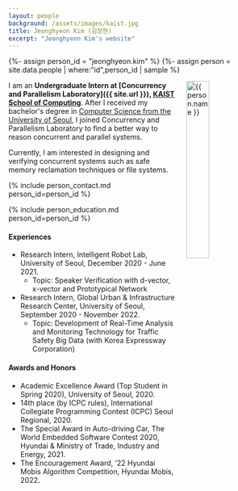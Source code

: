 ```yaml
---
layout: people
background: /assets/images/kaist.jpg
title: Jeonghyeon Kim (김정현)
excerpt: "Jeonghyeon Kim's website"
---
```


{%- assign person_id = "jeonghyeon.kim" %}
{%- assign person = site.data.people | where:"id",person_id | sample %}

<img align="right" style="width: 30%; padding-left: 3%;" src="{{ site.baseurl }}/assets/images/people/jeonghyeon.kim.jpg" alt="{{ person.name }}">

I am an **Undergraduate Intern at [Concurrency and Parallelism Laboratory]({{ site.url }}), [KAIST School of Computing](https://cs.kaist.ac.kr)**. After I received my bachelor's degree in [Computer Science from the University of Seoul](https://cs.uos.ac.kr), I joined Concurrency and Parallelism Laboratory to find a better way to reason concurrent and parallel systems.

Currently, I am interested in designing and verifying concurrent systems such as safe memory reclamation techniques or file systems.


{% include person_contact.md person_id=person_id %}


{% include person_education.md person_id=person_id %}


#### Experiences

- Research Intern, Intelligent Robot Lab, University of Seoul, December 2020 - June 2021.
  - Topic: Speaker Verification with d-vector, x-vector and Prototypical Network
- Research Intern, Global Urban & Infrastructure Research Center, University of Seoul, September 2020 - November 2022.
  - Topic: Development of Real-Time Analysis and Monitoring Technology for Traffic Safety Big Data (with Korea Expressway
Corporation)


#### Awards and Honors

- Academic Excellence Award (Top Student in Spring 2020), University of Seoul, 2020.
- 14th place (by ICPC rules), International Collegiate Programming Contest (ICPC) Seoul Regional, 2020.
- The Special Award in Auto-driving Car, The World Embedded Software Contest 2020, Hyundai & Ministry of Trade, Industry and Energy, 2021.
- The Encouragement Award, ‘22 Hyundai Mobis Algorithm Competition, Hyundai Mobis, 2022.